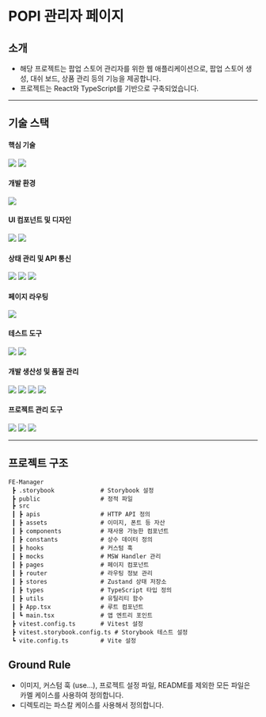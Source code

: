 # POPI 관리자 페이지

## 소개

- 해당 프로젝트는 팝업 스토어 관리자를 위한 웹 애플리케이션으로, 팝업 스토어 생성, 대쉬 보드, 상품 관리 등의 기능을 제공합니다.
- 프로젝트는 React와 TypeScript를 기반으로 구축되었습니다.

---

## 기술 스택

#### 핵심 기술

<img src="https://img.shields.io/badge/React 18-61DAFB?style=for-the-badge&logo=React&logoColor=black"> <img src="https://img.shields.io/badge/TypeScript-3178C6?style=for-the-badge&logo=TypeScript&logoColor=white">

#### 개발 환경

<img src="https://img.shields.io/badge/Vite-646CFF?style=for-the-badge&logo=Vite&logoColor=white">

#### UI 컴포넌트 및 디자인

<img src="https://img.shields.io/badge/TailwindCSS-06B6D4?style=for-the-badge&logo=TailwindCSS&logoColor=white"> <img src="https://img.shields.io/badge/Framer Motion-0055FF?style=for-the-badge&logo=Framer&logoColor=white">

#### 상태 관리 및 API 통신

<img src="https://img.shields.io/badge/Zustand-000000?style=for-the-badge&logo=npm&logoColor=white"> <img src="https://img.shields.io/badge/React Query-FF4154?style=for-the-badge&logo=ReactQuery&logoColor=white"> <img src="https://img.shields.io/badge/Axios-5A29E4?style=for-the-badge&logo=Axios&logoColor=white">

#### 페이지 라우팅

<img src="https://img.shields.io/badge/React Router-CA4245?style=for-the-badge&logo=ReactRouter&logoColor=white">

#### 테스트 도구

<img src="https://img.shields.io/badge/Vitest-6E9F18?style=for-the-badge&logo=Vitest&logoColor=white"> <img src="https://img.shields.io/badge/Testing Library-E33332?style=for-the-badge&logo=TestingLibrary&logoColor=white">

#### 개발 생산성 및 품질 관리

<img src="https://img.shields.io/badge/ESLint-4B32C3?style=for-the-badge&logo=ESLint&logoColor=white"> <img src="https://img.shields.io/badge/Prettier-F7B93E?style=for-the-badge&logo=Prettier&logoColor=black"> <img src="https://img.shields.io/badge/Storybook-FF4785?style=for-the-badge&logo=Storybook&logoColor=white"> <img src="https://img.shields.io/badge/Mock Service Worker-FF6A33?style=for-the-badge&logo=MockServiceWorker&logoColor=white">

#### 프로젝트 관리 도구

<img src="https://img.shields.io/badge/GitHub Actions-2088FF?style=for-the-badge&logo=GitHub Actions&logoColor=white"> <img src="https://img.shields.io/badge/Slack-4A154B?style=for-the-badge&logo=Slack&logoColor=white"> <img src="https://img.shields.io/badge/Jira-0052CC?style=for-the-badge&logo=Jira&logoColor=white">

---

## 프로젝트 구조

```
FE-Manager
 ┣ .storybook             # Storybook 설정
 ┣ public                 # 정적 파일
 ┣ src
 ┃ ┣ apis                 # HTTP API 정의
 ┃ ┣ assets               # 이미지, 폰트 등 자산
 ┃ ┣ components           # 재사용 가능한 컴포넌트
 ┃ ┣ constants            # 상수 데이터 정의
 ┃ ┣ hooks                # 커스텀 훅
 ┃ ┣ mocks                # MSW Handler 관리
 ┃ ┣ pages                # 페이지 컴포넌트
 ┃ ┣ router               # 라우팅 정보 관리
 ┃ ┣ stores               # Zustand 상태 저장소
 ┃ ┣ types                # TypeScript 타입 정의
 ┃ ┣ utils                # 유틸리티 함수
 ┃ ┣ App.tsx              # 루트 컴포넌트
 ┃ ┗ main.tsx             # 앱 엔트리 포인트
 ┣ vitest.config.ts       # Vitest 설정
 ┣ vitest.storybook.config.ts # Storybook 테스트 설정
 ┗ vite.config.ts         # Vite 설정
```

## Ground Rule

- 이미지, 커스텀 훅 (use...), 프로젝트 설정 파일, README를 제외한 모든 파일은 카멜 케이스를 사용하여 정의합니다.
- 디렉토리는 파스칼 케이스를 사용해서 정의합니다.
